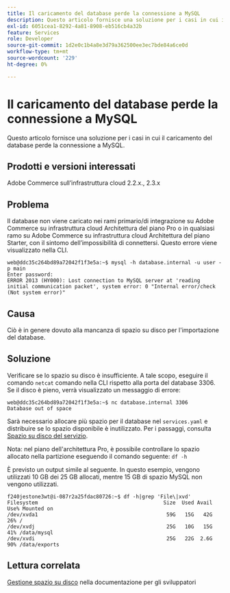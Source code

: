 ```yaml
---
title: Il caricamento del database perde la connessione a MySQL
description: Questo articolo fornisce una soluzione per i casi in cui il caricamento del database perde la connessione a MySQL.
exl-id: 6051cea1-8292-4a81-8908-eb516cb4a32b
feature: Services
role: Developer
source-git-commit: 1d2e0c1b4a8e3d79a362500ee3ec7bde84a6ce0d
workflow-type: tm+mt
source-wordcount: '229'
ht-degree: 0%

---
```


# Il caricamento del database perde la connessione a MySQL

Questo articolo fornisce una soluzione per i casi in cui il caricamento del database perde la connessione a MySQL.

## Prodotti e versioni interessati

Adobe Commerce sull’infrastruttura cloud 2.2.x., 2.3.x

## Problema

Il database non viene caricato nei rami primario/di integrazione su Adobe Commerce su infrastruttura cloud Architettura del piano Pro o in qualsiasi ramo su Adobe Commerce su infrastruttura cloud Architettura del piano Starter, con il sintomo dell’impossibilità di connettersi. Questo errore viene visualizzato nella CLI.

```
web@ddc35c264bd89a72042f1f3e5a:~$ mysql -h database.internal -u user -p main
Enter password:
ERROR 2013 (HY000): Lost connection to MySQL server at 'reading initial communication packet', system error: 0 "Internal error/check (Not system error)"
```

## Causa

Ciò è in genere dovuto alla mancanza di spazio su disco per l&#39;importazione del database.

## Soluzione

Verificare se lo spazio su disco è insufficiente. A tale scopo, eseguire il comando `netcat` comando nella CLI rispetto alla porta del database 3306. Se il disco è pieno, verrà visualizzato un messaggio di errore:

```
web@ddc35c264bd89a72042f1f3e5a:~$ nc database.internal 3306
Database out of space
```

Sarà necessario allocare più spazio per il database nel `services.yaml` e distribuire se lo spazio disponibile è inutilizzato. Per i passaggi, consulta [Spazio su disco del servizio](https://devdocs.magento.com/cloud/project/manage-disk-space.html#service-disk-space).

Nota: nel piano dell&#39;architettura Pro, è possibile controllare lo spazio allocato nella partizione eseguendo il comando seguente: `df -h`

È previsto un output simile al seguente. In questo esempio, vengono utilizzati 10 GB dei 25 GB allocati, mentre 15 GB di spazio MySQL non vengono utilizzati.

```
f240jestone3wt@i-087r2a25fdac80726:~$ df -h|grep 'File\|xvd'
Filesystem                                         Size  Used Avail Use% Mounted on
/dev/xvda1                                          59G   15G   42G  26% /
/dev/xvdj                                           25G   10G   15G  41% /data/mysql
/dev/xvdi                                           25G   22G  2.6G  90% /data/exports
```

## Lettura correlata

[Gestione spazio su disco](https://devdocs.magento.com/cloud/project/manage-disk-space.html) nella documentazione per gli sviluppatori
